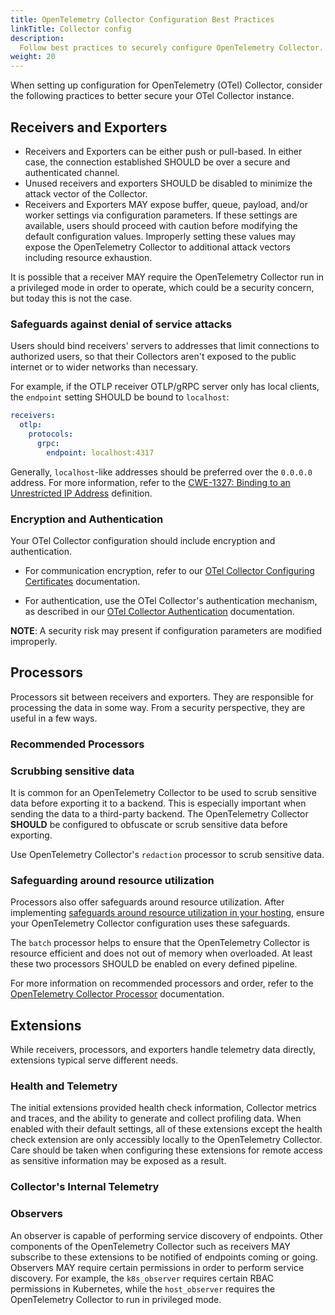 ```yaml
---
title: OpenTelemetry Collector Configuration Best Practices
linkTitle: Collector config
description:
  Follow best practices to securely configure OpenTelemetry Collector.
weight: 20
---
```


When setting up configuration for OpenTelemetry (OTel) Collector, consider the
following practices to better secure your OTel Collector instance.

<!--
TODO: SHOULD only enable the minimum required components. What are those?
--->

## Receivers and Exporters

- Receivers and Exporters can be either push or pull-based. In either case, the
  connection established SHOULD be over a secure and authenticated channel.
- Unused receivers and exporters SHOULD be disabled to minimize the attack
  vector of the Collector.
- Receivers and Exporters MAY expose buffer, queue, payload, and/or worker
  settings via configuration parameters. If these settings are available, users
  should proceed with caution before modifying the default configuration values.
  Improperly setting these values may expose the OpenTelemetry Collector to
  additional attack vectors including resource exhaustion.

It is possible that a receiver MAY require the OpenTelemetry Collector run in a
privileged mode in order to operate, which could be a security concern, but
today this is not the case.

### Safeguards against denial of service attacks

Users should bind receivers' servers to addresses that limit connections to
authorized users, so that their Collectors aren't exposed to the public internet or to wider networks than necessary.

For example, if the OTLP receiver OTLP/gRPC server only has local clients, the
`endpoint` setting SHOULD be bound to `localhost`:

```yaml
receivers:
  otlp:
    protocols:
      grpc:
        endpoint: localhost:4317
```

Generally, `localhost`-like addresses should be preferred over the `0.0.0.0`
address. For more information, refer to the
[CWE-1327: Binding to an Unrestricted IP Address](https://cwe.mitre.org/data/definitions/1327.html)
definition.

### Encryption and Authentication

Your OTel Collector configuration should include encryption and authentication.

- For communication encryption, refer to our
  [OTel Collector Configuring Certificates](/collector/configuration/#setting-up-certificates)
  documentation.

- For authentication, use the OTel Collector's authentication mechanism, as
  described in our
  [OTel Collector Authentication](/collector/configuration/#authentication)
  documentation.

**NOTE**: A security risk may present if configuration parameters are modified
improperly.

## Processors

Processors sit between receivers and exporters. They are responsible for
processing the data in some way. From a security perspective, they are useful in
a few ways.

### Recommended Processors

<!--- TODO: SHOULD configure recommended processors. If so, what are they? -->

### Scrubbing sensitive data

It is common for an OpenTelemetry Collector to be used to scrub sensitive data
before exporting it to a backend. This is especially important when sending the
data to a third-party backend. The OpenTelemetry Collector **SHOULD** be
configured to obfuscate or scrub sensitive data before exporting.

<!--- TODO: SHOULD configure obfuscation/scrubbing of sensitive metadata. How? Give more details and/or link to an existing document -->

Use OpenTelemetry Collector's `redaction` processor to scrub sensitive data.

### Safeguarding around resource utilization

Processors also offer safeguards around resource utilization. After implementing
[safeguards around resource utilization in your hosting](/security/otel-collector-hosting-best-practices/),
ensure your OpenTelemetry Collector configuration uses these safeguards.

<!-- start same page content in otel-collector-hosting-best-practices -->

The `batch` processor helps to ensure that the OpenTelemetry Collector is
resource efficient and does not out of memory when overloaded. At least these
two processors SHOULD be enabled on every defined pipeline.

For more information on recommended processors and order, refer to the
[OpenTelemetry Collector Processor](https://github.com/open-telemetry/opentelemetry-collector/tree/main/processor)
documentation.

<!-- /end same page content in otel-collector-hosting-best-practices -->

## Extensions

While receivers, processors, and exporters handle telemetry data directly,
extensions typical serve different needs.

<!--- TODO: Extensions SHOULD NOT expose sensitive health or telemetry data. How? What can you do? -->

### Health and Telemetry

The initial extensions provided health check information, Collector metrics and
traces, and the ability to generate and collect profiling data. When enabled
with their default settings, all of these extensions except the health check
extension are only accessibly locally to the OpenTelemetry Collector. Care
should be taken when configuring these extensions for remote access as sensitive
information may be exposed as a result.

### Collector's Internal Telemetry

<!--- INSERT RECOMMENDATIONS HERE. For example:

1. Remove zPages.
1. Remove configuration endpoints.
-->

### Observers

An observer is capable of performing service discovery of endpoints. Other
components of the OpenTelemetry Collector such as receivers MAY subscribe to
these extensions to be notified of endpoints coming or going. Observers MAY
require certain permissions in order to perform service discovery. For example,
the `k8s_observer` requires certain RBAC permissions in Kubernetes, while the
`host_observer` requires the OpenTelemetry Collector to run in privileged mode.
